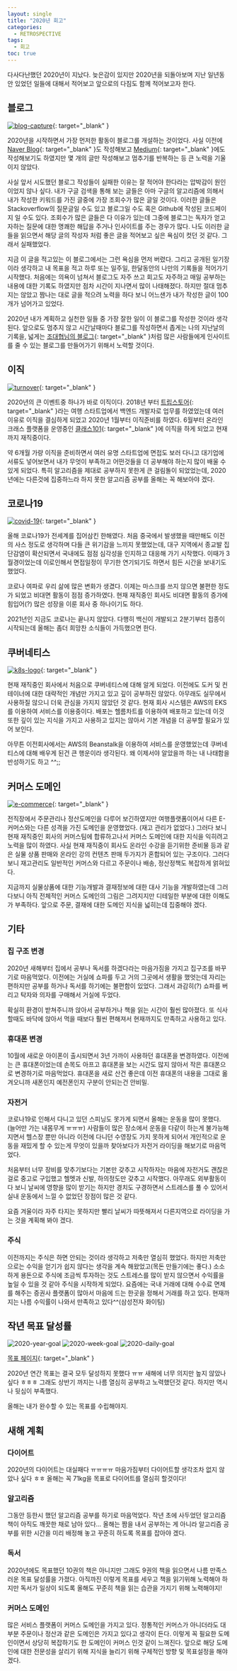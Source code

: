 ```yaml
---
layout: single
title: "2020년 회고"
categories:
  - RETROSPECTIVE
tags:
  - 회고
toc: true
---
```


다사다난했던 2020년이 지났다. 늦은감이 있지만 2020년을 되돌아보며 지난 일년동안 있었던 일들에 대해서 적어보고 앞으로의 다짐도 함께 적어보고자 한다.

## 블로그

[![blog-capture](/assets/images/retrospective/blog-capture.png)](https://veluxer62.github.io/){: target="\_blank" }

2020년을 시작하면서 가장 먼저한 활동이 블로그를 개설하는 것이었다. 사실 이전에 [Naver Blog](https://blog.naver.com/){: target="\_blank" }도 작성해보고 [Medium](https://medium.com/){: target="\_blank" }에도 작성해보기도 하였지만 몇 개의 글만 작성해보고 멈추기를 반복하는 등 큰 노력을 기울이지 않았다.

사실 앞서 시도했던 블로그 작성들이 실패한 이유는 잘 적어야 한다라는 압박감이 원인이었지 않나 싶다. 내가 구글 검색을 통해 보는 글들은 아마 구글의 알고리즘에 의해서 내가 작성한 키워드를 가진 글중에 가장 조회수가 많은 글일 것이다. 이러한 글들은 Stackoverflow의 질문글일 수도 있고 블로그일 수도 혹은 Github에 작성된 코드페이지 일 수도 있다. 조회수가 많은 글들은 다 이유가 있는데 그중에 블로그는 독자가 얻고자하는 질문에 대한 명쾌한 해답을 주거나 인사이트를 주는 경우가 많다. 나도 이러한 글들을 읽으면서 해당 글의 작성자 처럼 좋은 글을 적어보고 싶은 욕심이 컷던 것 같다. 그래서 실패했었다.

지금 이 글을 적고있는 이 블로그에서는 그런 욕심을 먼저 버렸다. 그리고 공개된 일기장이라 생각하고 내 목표을 적고 하루 또는 일주일, 한달동안의 나만의 기록들을 적어가기 시작했다. 처음에는 의욕이 넘쳐서 블로그도 자주 쓰고 회고도 자주하고 매일 공부하는 내용에 대한 기록도 하였지만 점차 시간이 지나면서 많이 나태해졌다. 하지만 절대 멈추지는 않았고 짬나는 대로 글을 적으려 노력을 하다 보니 어느샌가 내가 작성한 글이 100개가 넘어가고 있었다.

2020년 내가 계획하고 실천한 일들 중 가장 잘한 일이 이 블로그를 작성한 것이라 생각된다. 앞으로도 멈추지 않고 시간날때마다 블로그를 작성하면서 좁게는 나의 지난날의 기록을, 넓게는 [조대협님의 블로그](https://bcho.tistory.com/){: target="\_blank" }처럼 많은 사람들에게 인사이트를 줄 수 있는 블로그를 만들어가기 위해서 노력할 것이다.

## 이직

[![turnover](/assets/images/retrospective/turnover.png)](https://class101.net/){: target="\_blank" }

2020년의 큰 이벤트중 하나가 바로 이직이다. 2018년 부터 [트립스토어](https://www.tripstore.kr/){: target="\_blank" }라는 여행 스타트업에서 백엔드 개발자로 업무를 하였었는데 여러 이유로 이직을 결심하게 되었고 2020년 1월부터 이직준비를 하였다. 6월부터 온라인 크래스 플랫폼을 운영중인 [클래스101](https://class101.net/){: target="\_blank" }에 이직을 하게 되었고 현재까지 재직중이다.

약 6개월 가량 이직을 준비하면서 여러 유명 스타트업에 면접도 보러 다니고 대기업에 서류도 넣어보면서 내가 무엇이 부족하고 어떤것들을 더 공부해야 하는지 많이 배울 수 있게 되었다. 특히 알고리즘을 제대로 공부하지 못한게 큰 걸림돌이 되었었는데, 2020년에는 다른것에 집중하느라 하지 못한 알고리즘 공부를 올해는 꼭 해보아야 겠다.

## 코로나19

[![covid-19](/assets/images/retrospective/covid-19.jpg)](https://en.wikipedia.org/wiki/COVID-19_pandemic){: target="\_blank" }

올해 코로나19가 전세계를 집어삼킨 한해였다. 처음 중국에서 발생했을 때만해도 이전의 사스 정도로 생각하며 다들 큰 위기감을 느끼지 못했었는데, 대구 지역에서 종교발 집단감염이 확산되면서 국내에도 점점 심각성을 인지하고 대응해 가기 시작했다. 이때가 3월경이었는데 이로인해서 면접일정이 무기한 연기되기도 하면서 힘든 시간을 보내기도 했었다.

코로나 여파로 우리 삶에 많은 변화가 생겼다. 이제는 마스크를 쓰지 않으면 불편한 정도가 되었고 비대면 활동이 점점 증가하였다. 현재 재직중인 회사도 비대면 활동의 증가에 힘입어(?) 많은 성장을 이룬 회사 중 하나이기도 하다.

2021년인 지금도 코로나는 끝나지 않았다. 다행히 백신이 개발되고 2분기부터 접종이 시작되는데 올해는 좀더 희망찬 소식들이 가득했으면 한다.

## 쿠버네티스

[![k8s-logo](/assets/images/retrospective/k8s-logo.png)](https://kubernetes.io/){: target="\_blank" }

현재 재직중인 회사에서 처음으로 쿠버네티스에 대해 알게 되었다. 이전에도 도커 및 컨테이너에 대한 대략적인 개념만 가지고 있고 깊이 공부하진 않았다. 아무래도 실무에서 사용하질 않으니 더욱 관심을 가지지 않았던 것 같다. 현재 회사 시스템은 AWS의 EKS를 이용하여 서비스를 이용중이다. 배포는 헬름차트를 이용하여 배포하고 있는데 이것 또한 깊이 있는 지식을 가지고 사용하고 있지는 않아서 기본 개념을 더 공부할 필요가 있어 보인다.

아무튼 이전회사에서는 AWS의 Beanstalk을 이용하여 서비스를 운영했었는데 쿠버네티스에 대해 배우게 된건 큰 행운이라 생각된다. 왜 이제서야 알았을까 하는 내 나태함을 반성하기도 하고 ^^;;

## 커머스 도메인

[![e-commerce](/assets/images/retrospective/e-commerce.png)](https://ko.wikipedia.org/wiki/%EC%86%8C%EC%85%9C_%EC%BB%A4%EB%A8%B8%EC%8A%A4){: target="\_blank" }

전직장에서 주문관리나 정산도메인을 다루어 보긴하였지만 여행플랫폼이어서 다른 E-커머스와는 다른 성격을 가진 도메인을 운영했었다. (재고 관리가 없었다.) 그러다 보니 현재 재직중인 회사의 커머스팀에 합류하고나서 커머스 도메인에 대한 지식을 익히려고 노력을 많이 하였다. 사실 현재 재직중이 회사도 온라인 수강을 듣기위한 준비물 등과 같은 실물 상품 판매와 온라인 강의 컨텐츠 판매 두가지가 혼합되어 있는 구조이다. 그러다보니 재고관리도 일반적인 커머스와 다르고 주문이나 배송, 정산정책도 복잡하게 얽혀있다.

지금까지 실물상품에 대한 기능개발과 결재정보에 대한 대사 기능을 개발하였는데 그러다보니 아직 전체적인 커머스 도메인의 그림은 그려지지만 디테일한 부분에 대한 이해도가 부족하다. 앞으로 주문, 결재에 대한 도메인 지식을 넓히는데 집중해야 겠다.

## 기타

### 집 구조 변경

2020년 새해부터 집에서 공부나 독서를 하겠다라는 마음가짐을 가지고 집구조를 바꾸기로 마음먹었다. 이전에는 거실에 쇼파를 두고 거의 그곳에서 생활을 했엇는데 자리는 편하지만 공부를 하거나 독서를 하기에는 불편함이 있었다. 그래서 과감히(?) 쇼파를 버리고 탁자와 의자를 구매해서 거실에 두었다.

확실히 환경이 받쳐주니까 앉아서 공부하거나 책을 읽는 시간이 훨씬 많아졌다. 또 식사할때도 바닥에 앉아서 먹을 때보다 훨씬 편해져서 현재까지도 만족하고 사용하고 있다.

### 휴대폰 변경

10월에 새로운 아이폰이 출시되면서 3년 가까이 사용하던 휴대폰을 변경하였다. 이전에는 큰 휴대폰이었는데 손목도 아프고 휴대폰을 보는 시간도 많지 않아서 작은 휴대폰으로 변경하기로 마음먹었다. 휴대폰을 새로 산건 좋은데 이전 휴대폰의 내용을 그대로 옮겨오니까 새폰인지 예전폰인지 구분이 안되는건 안비밀.

### 자전거

코로나19로 인해서 다니고 있던 스피닝도 못가게 되면서 올해는 운동을 많이 못했다. (늘어만 가는 내몸무게 ㅠㅠㅠ) 사람들이 많은 장소에서 운동을 다같이 하는게 불가능해 지면서 헬스장 뿐만 아니라 이전에 다니던 수영장도 가지 못하게 되어서 개인적으로 운동을 재밌게 할 수 있는게 무엇이 있을까 찾아보다가 자전거 라이딩을 해보기로 마음먹었다.

처음부터 너무 장비를 맞추기보다는 기본만 갖추고 시작하자는 마음에 자전거도 괜찮은걸로 중고로 구입했고 헬멧과 신발, 하의정도만 갖추고 시작했다. 아무래도 외부활동이다 보니 날씨에 영향을 많이 받기는 하지만 경치도 구경하면서 스트레스를 풀 수 있어서 실내 운동에서 느낄 수 없었던 장점이 많은 것 같다.

요즘 겨울이라 자주 타지는 못하지만 빨리 날씨가 따뜻해져서 다른지역으로 라이딩을 가는 것을 계획해 봐야 겠다.

### 주식

이전까지는 주식은 하면 안되는 것이라 생각하고 저축만 열심히 했었다. 하지만 저축만으로는 수익을 얻기가 쉽지 않다는 생각을 계속 해왔었고(목돈 만들기에는 좋다.) 소소하게 용돈으로 주식에 조금씩 투자하는 것도 스트레스를 많이 받지 않으면서 수익률을 높일 수 있을 것 같아 주식을 시작하게 되었다. 요즘에는 국내 거래에 대해 수수료 면제를 해주는 증권사 플랫폼이 많아서 마음에 드는 한곳을 정해서 거래를 하고 있다. 현재까지는 나름 수익률이 나와서 만족하고 있다^^(삼성전자 화이팅)

## 작년 목표 달성률

![2020-year-goal](/assets/images/retrospective/2020-year-goal.png)
![2020-week-goal](/assets/images/retrospective/2020-week-goal.png)
![2020-daily-goal](/assets/images/retrospective/2020-daily-goal.png)

[목표 페이지](https://veluxer62.github.io/goal/){: target="\_blank" }

2020년 연간 목표는 결국 모두 달성하지 못했다 ㅠㅠ 새해에 너무 의지만 높지 않았나 싶다 ㅎㅎㅎ 그래도 상반기 까지는 나름 열심히 공부하고 노력했던것 같다. 하지만 역시나 뒷심이 부족했다.

올해는 내가 완수할 수 있는 목표를 수립해야지.

## 새해 계획

### 다이어트

2020년의 다이어트는 대실패다 ㅠㅠㅠㅠ 마음가짐부터 다이어트할 생각조차 없지 않았나 싶다 ㅎㅎ 올해는 꼭 71kg을 목표로 다이어트를 열심히 할것이다!

### 알고리즘

그동안 등한시 했던 알고리즘 공부를 하기로 마음먹었다. 작년 초에 사두었던 알고리즘 책이 아직도 깨끗한 채로 남아 있다... 올해는 짬을 내서 공부하는 게 아니라 알고리즘 공부를 위한 시간을 미리 배정해 놓고 꾸준히 하도록 목표를 잡아야 겠다.

### 독서

2020년에도 목표했던 10권의 책은 아니지만 그래도 9권의 책을 읽으면서 나름 만족스러운 목표 달성률을 가졌다. 아직까진 이렇게 목표를 세우고 책을 읽기위해 노력해야 하지만 독서가 일상이 되도록 올해도 꾸준히 책을 읽는 습관을 가지기 위해 노력해야지!

### 커머스 도메인

많은 서비스 플랫폼이 커머스 도메인을 가지고 있다. 정통적인 커머스가 아니더라도 대부분 주문이나 정산과 같은 도메인은 가지고 있다고 생각이 든다. 이렇게 꼭 필요한 도메인이면서 상당히 복잡하기도 한 도메인이 커머스 인것 같이 느껴진다. 앞으로 해당 도메인에 대한 전문성을 살리기 위해 지식을 늘리기 위해 구체적인 방향 및 목표설정을 해야 겠다.